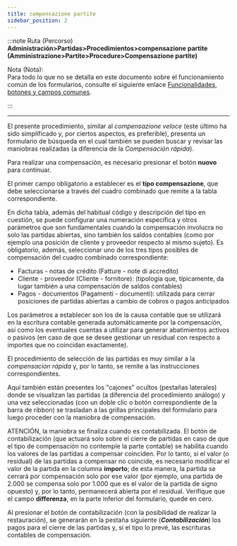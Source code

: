 ```yaml
---
title: compensazione partite
sidebar_position: 2
---
```


:::note Ruta (Percorso)
**Administración>Partidas>Procedimientos>compensazione partite (Amministrazione>Partite>Procedure>Compensazione partite)**

Nota (Nota):  
Para todo lo que no se detalla en este documento sobre el funcionamiento común de los formularios, consulte el siguiente enlace [Funcionalidades, botones y campos comunes](/docs/guide/common).

:::

---

El presente procedimiento, similar al *compensazione veloce* (este último ha sido simplificado y, por ciertos aspectos, es preferible), presenta un formulario de búsqueda en el cual también se pueden buscar y revisar las maniobras realizadas (a diferencia de la *Compensación rápida*).

Para realizar una compensación, es necesario presionar el botón **nuovo** para continuar.

El primer campo obligatorio a establecer es el **tipo compensazione**, que debe seleccionarse a través del cuadro combinado que remite a la tabla correspondiente.

En dicha tabla, además del habitual código y descripción del tipo en cuestión, se puede configurar una numeración específica y otros parámetros que son fundamentales cuando la compensación involucra no solo las partidas abiertas, sino también los saldos contables (como por ejemplo una posición de cliente y proveedor respecto al mismo sujeto). Es obligatorio, además, seleccionar uno de los tres tipos posibles de compensación del cuadro combinado correspondiente:
- Facturas - notas de crédito (Fatture - note di accredito)
- Cliente - proveedor (Cliente - fornitore): (tipología que, típicamente, da lugar también a una compensación de saldos contables)
- Pagos - documentos (Pagamenti - documenti): utilizada para cerrar posiciones de partidas abiertas a cambio de cobros o pagos anticipados

Los parámetros a establecer son los de la causa contable que se utilizará en la escritura contable generada automáticamente por la compensación, así como los eventuales cuentas a utilizar para generar abatimientos activos o pasivos (en caso de que se desee gestionar un residual con respecto a importes que no coincidan exactamente).

El procedimiento de selección de las partidas es muy similar a la *compensación rápida* y, por lo tanto, se remite a las instrucciones correspondientes.

Aquí también están presentes los "cajones" ocultos (pestañas laterales) donde se visualizan las partidas (a diferencia del procedimiento análogo) y una vez seleccionadas (con un doble clic o botón correspondiente de la barra de ribbon) se trasladan a las grillas principales del formulario para luego proceder con la maniobra de compensación.

ATENCIÓN, la maniobra se finaliza cuando es contabilizada. El botón de contabilización (que actuará solo sobre el cierre de partidas en caso de que el tipo de compensación no contemple la parte contable) se habilita cuando los valores de las partidas a compensar coinciden. Por lo tanto, si el valor (o residual) de las partidas a compensar no coincide, es necesario modificar el valor de la partida en la columna **importo**; de esta manera, la partida se cerrará por compensación solo por ese valor (por ejemplo, una partida de 2.000 se compensa solo por 1.000 que es el valor de la partida de signo opuesto) y, por lo tanto, permanecerá abierta por el residual. Verifique que el campo **differenza**, en la parte inferior del formulario, quede en cero.

Al presionar el botón de contabilización (con la posibilidad de realizar la restauración), se generarán en la pestaña siguiente (***Contabilización***) los pagos para el cierre de las partidas y, si el tipo lo prevé, las escrituras contables de compensación.